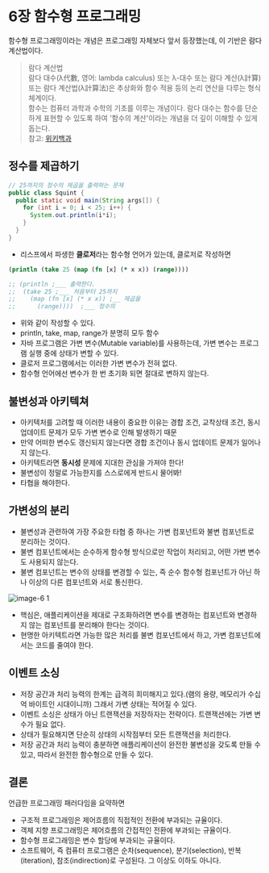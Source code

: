 # 6장 함수형 프로그래밍

함수형 프로그래밍이라는 개념은 프로그래밍 자체보다 앞서 등장했는데, 이 기반은 람다 계산법이다.
> 람다 계산법  
람다 대수(λ代數, 영어: lambda calculus) 또는 λ-대수 또는 람다 계산(λ計算) 또는 람다 계산법(λ計算法)은 추상화와 함수 적용 등의 논리 연산을 다루는 형식 체계이다.  
함수는 컴퓨터 과학과 수학의 기초를 이루는 개념이다. 람다 대수는 함수를 단순하게 표현할 수 있도록 하여 '함수의 계산'이라는 개념을 더 깊이 이해할 수 있게 돕는다.  
참고: [위키백과](https://ko.wikipedia.org/wiki/%EB%9E%8C%EB%8B%A4_%EB%8C%80%EC%88%98)

## 정수를 제곱하기

```java
// 25까지의 정수의 제곱을 출력하는 문제
public class Squint {
  public static void main(String args[]) {
    for (int i = 0; i < 25; i++) {
      System.out.println(i*i);
    }
  }
}
```

- 리스프에서 파생한 **클로저**라는 함수형 언어가 있는데, 클로저로 작성하면 

```clojure
(println (take 25 (map (fn [x] (* x x)) (range))))

;; (println ;___ 출력한다.
;;  (take 25 ;___ 처음부터 25까지
;;    (map (fn [x] (* x x)) ;__ 제곱을
;;      (range))))  ;___ 정수의
```

- 위와 같이 작성할 수 있다.
- println, take, map, range가 분명히 모두 함수
- 자바 프로그램은 가변 변수(Mutable variable)를 사용하는데, 가변 변수는 프로그램 실행 중에 상태가 변할 수 있다.
- 클로저 프로그램에서는 이러한 가변 변수가 전혀 없다.
- 함수형 언어에선 변수가 한 번 초기화 되면 절대로 변하지 않는다.

## 불변성과 아키텍쳐

- 아키텍처를 고려할 때 이러한 내용이 중요한 이유는 경합 조건, 교착상태 조건, 동시 업데이트 문제가 모두 가변 변수로 인해 발생하기 때문
- 만약 어떠한 변수도 갱신되지 않는다면 경합 조건이나 동시 업데이트 문제가 일어나지 않는다.
- 아키텍트라면 **동시성** 문제에 지대한 관심을 가져야 한다!
- 불변성이 정말로 가능한지를 스스로에게 반드시 물어봐!
- 타협을 해야한다.

## 가변성의 분리

- 불변성과 관련하여 가장 주요한 타협 중 하나는 가변 컴포넌트와 불변 컴포넌트로 분리하는 것이다.
- 불변 컴포넌트에서는 순수하게 함수형 방식으로만 작업이 처리되고, 어떤 가변 변수도 사용되지 않는다.
- 불변 컴포넌트는 변수의 상태를 변경할 수 있는, 즉 순수 함수형 컴포넌트가 아닌 하나 이상의 다른 컴포넌트와 서로 통신한다.

![image-6 1](https://user-images.githubusercontent.com/35620465/147490565-68ff4614-8540-4db5-866e-abe5bfade454.png)

- 핵심은, 애플리케이션을 제대로 구조화하려면 변수를 변경하는 컴포넌트와 변경하지 않는 컴포넌트를 분리해야 한다는 것이다.
- 현명한 아키텍트라면 가능한 많은 처리를 불변 컴포넌트에서 하고, 가변 컴포넌트에서는 코드를 줄여야 한다.

## 이벤트 소싱

- 저장 공간과 처리 능력의 한계는 급격히 희미해지고 있다.(램의 용량, 메모리가 수십억 바이트인 시대이니까) 그래서 가변 상태는 적어질 수 있다.
- 이벤트 소싱은 상태가 아닌 트랜잭션을 저장하자는 전략이다. 트랜잭션에는 가변 변수가 필요 없다.
- 상태가 필요해지면 단순히 상태의 시작점부터 모든 트랜잭션을 처리한다.
- 저장 공간과 처리 능력이 충분하면 애플리케이션이 완전한 불변성을 갖도록 만들 수 있고, 따라서 완전한 함수형으로 만들 수 있다.

## 결론

언급한 프로그래밍 패러다임을 요약하면
- 구조적 프로그래밍은 제어흐름의 직접적인 전환에 부과되는 규율이다.
- 객체 지향 프로그래밍은 제어흐름의 간접적인 전환에 부과되는 규율이다.
- 함수형 프로그래밍은 변수 할당에 부과되는 규율이다.
- 소프트웨어, 즉 컴퓨터 프로그램은 순차(sequence), 분기(selection), 반복(iteration), 참조(indirection)로 구성된다. 그 이상도 이하도 아니다.
